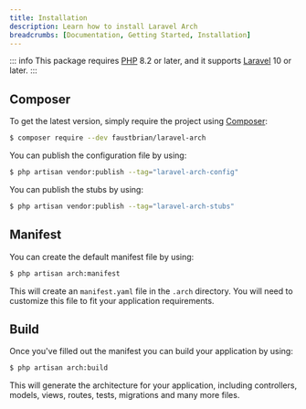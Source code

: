 ```yaml
---
title: Installation
description: Learn how to install Laravel Arch
breadcrumbs: [Documentation, Getting Started, Installation]
---
```


::: info
This package requires [PHP](https://www.php.net/) 8.2 or later, and it supports [Laravel](https://laravel.com/) 10 or later.
:::

## Composer

To get the latest version, simply require the project using [Composer](https://getcomposer.org/):

```bash
$ composer require --dev faustbrian/laravel-arch
```

You can publish the configuration file by using:

```bash
$ php artisan vendor:publish --tag="laravel-arch-config"
```

You can publish the stubs by using:

```bash
$ php artisan vendor:publish --tag="laravel-arch-stubs"
```

## Manifest

You can create the default manifest file by using:

```bash
$ php artisan arch:manifest
```

This will create an `manifest.yaml` file in the `.arch` directory. You will need to customize this file to fit your application requirements.

## Build

Once you've filled out the manifest you can build your application by using:

```bash
$ php artisan arch:build
```

This will generate the architecture for your application, including controllers, models, views, routes, tests, migrations and many more files.
